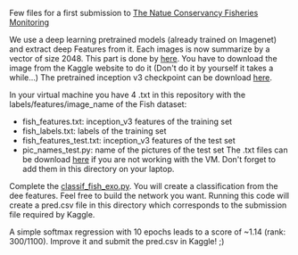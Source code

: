 Few files for a first submission to [The Natue Conservancy Fisheries Monitoring](https://www.kaggle.com/c/the-nature-conservancy-fisheries-monitoring)

We use a deep learning pretrained models (already trained on Imagenet) and extract deep Features from it.
Each images is now summarize by a vector of size 2048. This part is done by [here](https://github.com/fabienbaradel/Tensorflow-tutorials/blob/master/Kaggle/classif_fish.py).
You have to download the image from the Kaggle website to do it (Don't do it by yourself it takes a while...)
The pretrained inception v3 checkpoint can be download [here](https://drive.google.com/file/d/0B3K4bVd6ydRwVzRqLUJvVTJTSTA/view?usp=sharing).

In your virtual machine you have 4 .txt in this repository with the labels/features/image_name of the Fish dataset:
- fish_features.txt: inception_v3 features of the training set
- fish_labels.txt: labels of the training set
- fish_features_test.txt: inception_v3 features of the test set
- pic_names_test.py: name of the pictures of the test set
The .txt files can be download [here](https://drive.google.com/file/d/0B3K4bVd6ydRwR1VrVkwtblJnNHc/view?usp=sharing) if you are not working with the VM. Don't forget to add them in this directory on your laptop.

Complete the [classif_fish_exo.py](https://github.com/fabienbaradel/Tensorflow-tutorials/blob/master/Kaggle/classif_fish.py).
You will create a classification from the dee features. Feel free to build the network you want.
Running this code will create a pred.csv file in this directory which corresponds to the submission file required by Kaggle.

A simple softmax regression with 10 epochs leads to a score of ~1.14 (rank: 300/1100).
Improve it and submit the pred.csv in Kaggle! ;)